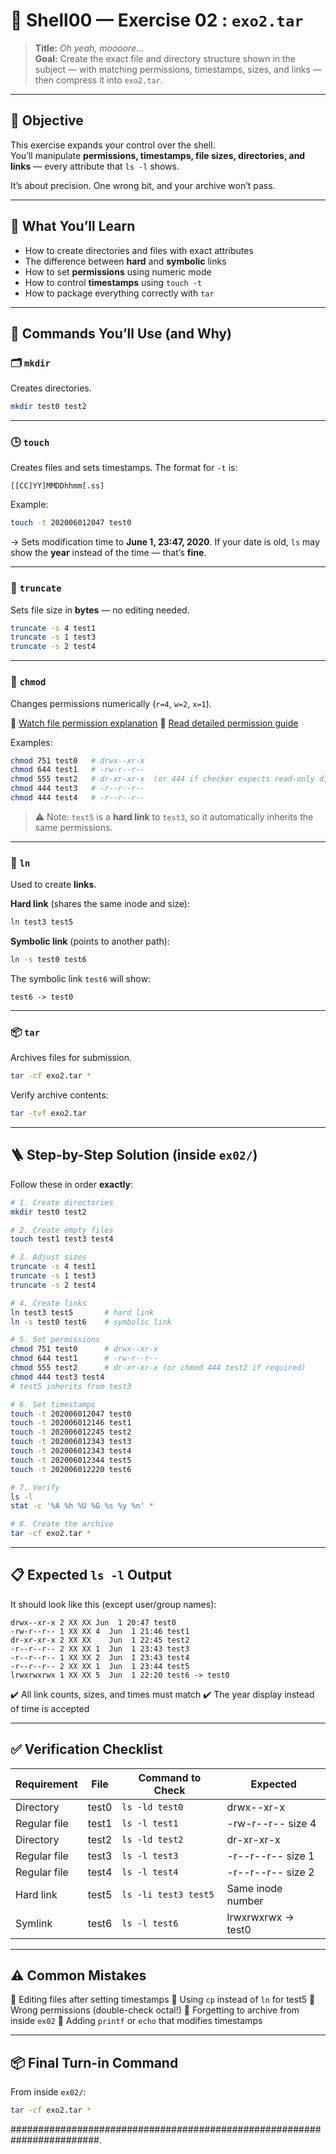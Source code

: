 # 💠 Shell00 — Exercise 02 : `exo2.tar`

> **Title:** *Oh yeah, moooore…*  
> **Goal:** Create the exact file and directory structure shown in the subject — with matching permissions, timestamps, sizes, and links — then compress it into `exo2.tar`.

---

## 🎯 Objective

This exercise expands your control over the shell.  
You’ll manipulate **permissions, timestamps, file sizes, directories, and links** — every attribute that `ls -l` shows.

It’s about precision. One wrong bit, and your archive won’t pass.

---

## 🧠 What You’ll Learn

- How to create directories and files with exact attributes  
- The difference between **hard** and **symbolic** links  
- How to set **permissions** using numeric mode  
- How to control **timestamps** using `touch -t`  
- How to package everything correctly with `tar`  

---

## 🔧 Commands You’ll Use (and Why)

### 🗂️ `mkdir`
Creates directories.
```bash
mkdir test0 test2
````

---

### 🕒 `touch`

Creates files and sets timestamps.
The format for `-t` is:

```
[[CC]YY]MMDDhhmm[.ss]
```

Example:

```bash
touch -t 202006012047 test0
```

→ Sets modification time to **June 1, 23:47, 2020**.
If your date is old, `ls` may show the **year** instead of the time — that’s **fine**.

---

### 📏 `truncate`

Sets file size in **bytes** — no editing needed.

```bash
truncate -s 4 test1
truncate -s 1 test3
truncate -s 2 test4
```

---

### 🔐 `chmod`

Changes permissions numerically (`r=4`, `w=2`, `x=1`).

🎥 [Watch file permission explanation](https://www.youtube.com/channel/UCYjjQTGH4AIYQZg1qWb5r1g)
📘 [Read detailed permission guide](https://www.infowester.com/linuxpermissoes.php)

Examples:

```bash
chmod 751 test0   # drwx--xr-x
chmod 644 test1   # -rw-r--r--
chmod 555 test2   # dr-xr-xr-x  (or 444 if checker expects read-only dir)
chmod 444 test3   # -r--r--r--
chmod 444 test4   # -r--r--r--
```

> ⚠️ Note: `test5` is a **hard link** to `test3`, so it automatically inherits the same permissions.

---

### 🔗 `ln`

Used to create **links**.

**Hard link** (shares the same inode and size):

```bash
ln test3 test5
```

**Symbolic link** (points to another path):

```bash
ln -s test0 test6
```

The symbolic link `test6` will show:

```
test6 -> test0
```

---

### 📦 `tar`

Archives files for submission.

```bash
tar -cf exo2.tar *
```

Verify archive contents:

```bash
tar -tvf exo2.tar
```

---

## 🪜 Step-by-Step Solution (inside `ex02/`)

Follow these in order **exactly**:

```bash
# 1. Create directories
mkdir test0 test2

# 2. Create empty files
touch test1 test3 test4

# 3. Adjust sizes
truncate -s 4 test1
truncate -s 1 test3
truncate -s 2 test4

# 4. Create links
ln test3 test5       # hard link
ln -s test0 test6    # symbolic link

# 5. Set permissions
chmod 751 test0      # drwx--xr-x
chmod 644 test1      # -rw-r--r--
chmod 555 test2      # dr-xr-xr-x (or chmod 444 test2 if required)
chmod 444 test3 test4
# test5 inherits from test3

# 6. Set timestamps
touch -t 202006012047 test0
touch -t 202006012146 test1
touch -t 202006012245 test2
touch -t 202006012343 test3
touch -t 202006012343 test4
touch -t 202006012344 test5
touch -t 202006012220 test6

# 7. Verify
ls -l
stat -c '%A %h %U %G %s %y %n' *

# 8. Create the archive
tar -cf exo2.tar *
```

---

## 📋 Expected `ls -l` Output

It should look like this (except user/group names):

```
drwx--xr-x 2 XX XX Jun  1 20:47 test0
-rw-r--r-- 1 XX XX 4  Jun  1 21:46 test1
dr-xr-xr-x 2 XX XX    Jun  1 22:45 test2
-r--r--r-- 2 XX XX 1  Jun  1 23:43 test3
-r--r--r-- 1 XX XX 2  Jun  1 23:43 test4
-r--r--r-- 2 XX XX 1  Jun  1 23:44 test5
lrwxrwxrwx 1 XX XX 5  Jun  1 22:20 test6 -> test0
```

✔️ All link counts, sizes, and times must match
✔️ The year display instead of time is accepted

---

## ✅ Verification Checklist

| Requirement  | File  | Command to Check     | Expected           |
| ------------ | ----- | -------------------- | ------------------ |
| Directory    | test0 | `ls -ld test0`       | drwx--xr-x         |
| Regular file | test1 | `ls -l test1`        | -rw-r--r-- size 4  |
| Directory    | test2 | `ls -ld test2`       | dr-xr-xr-x         |
| Regular file | test3 | `ls -l test3`        | -r--r--r-- size 1  |
| Regular file | test4 | `ls -l test4`        | -r--r--r-- size 2  |
| Hard link    | test5 | `ls -li test3 test5` | Same inode number  |
| Symlink      | test6 | `ls -l test6`        | lrwxrwxrwx → test0 |

---

## ⚠️ Common Mistakes

🚫 Editing files after setting timestamps
🚫 Using `cp` instead of `ln` for test5
🚫 Wrong permissions (double-check octal!)
🚫 Forgetting to archive from inside `ex02`
🚫 Adding `printf` or `echo` that modifies timestamps

---

## 📦 Final Turn-in Command

From inside `ex02/`:

```bash
tar -cf exo2.tar *
```


########################################################################.
